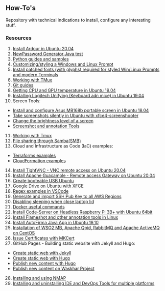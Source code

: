 ## How-To's  

Repository with technical indications to install, configure any interesting stuff. 

### Resources

1. [Install Ardour in Ubuntu 20.04](doc/ardour_in_ubuntu_20.04.md)
2. [NewPassword Generator Java test](src/NewPasswordGenerator.java)
3. [Python guides and samples](doc/python_docs_samples.md)
4. [Customizing/styling a Windows and Linux Prompt](doc/styled_win_linux_prompt.md) 
5. [Install patched fonts (with glyphs) required for styled Win/Linux Prompts and modern Terminals](doc/patched_fonts.md)
6. [Working with TMux](doc/working_with_tmux.md)
7. [Git guides](doc/git_guides.md)
8. [Getting CPU and GPU temperature in Ubuntu 19.04](doc/getting_temperature_cpu_gpu_hd_in_ubuntu.md)
9. [Installing Logitech Unifying (Keyboard adn mice) in Ubuntu 19.04](doc/installing_logitech_unifying_in_ubuntu_19_04.md)
10. Screen Tools:
  - [Install and configure Asus MB168b portable screen in Ubuntu 18.04](doc/screen_mb168b_install_in_ubuntu.md)
  - [Take screenshots silently in Ubuntu with xfce4-screenshooter](doc/screen_shooter_silent.md)
  - [Change the brightness level of a screen](doc/screen_change_brightness_level.md)
  - [Screenshot and annotation Tools](doc/screenshot_annotation_tools.md.md) 

11. [Working with Tmux](doc/working_with_tmux.md)
12. [File sharing through Samba(SMB)](doc/install_and_config_samba.md)
13. Cloud and Infrastructure as Code (IaC) examples:
  - [Terraforms examples](doc/iac_terraform_examples.md)
  - [CloudFormation examples](doc/iac_cloudformation_examples.md)
14. [Install TightVNC - VNC remote access on Ubuntu 20.04](doc/install_tightvnc.md)
15. [Install Apache Guacamole - Remote access Gateway on Ubuntu 20.04](doc/install_apache_guacamole.md)
16. [Create booteable USB Ubuntu](doc/booteable_usb_on_ubuntu.md)  
17. [Google Drive on Ubuntu with XFCE](doc/google_drive_on_linux.md)  
18. [Regex examples in VSCode](doc/regex_examples.md)
19. [Generate and import SSH Pub Key to all AWS Regions](doc/import_ssh_keys_to_aws_regions.md)
20. [Disabling sleeping when close laptop lid](doc/disable_sleeping_when_close_laptop_lid.md)
21. [Docker useful commands](doc/docker_useful_commands.md)
22. [Install Code-Server on Headless Raspberry Pi 3B+ with Ubuntu 64bit](doc/install_code_server_on_headless_rpi.md)
23. [Install Flameshot and other annotation tools in Linux](doc/flameshot.md)
24. [Install AutoFirma Java App in Ubuntu 19.10](doc/install_autofirma_app_in_ubuntu19.10.md)
25. [Installation of WSO2 MB, Apache Qpid, RabbitMQ and Apache ActiveMQ on CentOS](doc/install_wso2mb_qpid_rabbitmq_activemq.md)
26. [Issue Certificates with MKCert](doc/issue_certs_with_mkcert.md)
27. GitHub Pages - Building static website with Jekyll and Hugo:
  - [Create static web with Jekyll](doc/github_pages_jekyll_create_a_static_web.md)
  - [Create static web with Hugo](doc/github_pages_hugo_create_a_static_web.md)
  - [Publish new content with Hugo](doc/github_pages_hugo_publish_content.md)
  - [Publish new content on Waskhar Project](doc/github_pages_hugo_publish_content_waskhar.md)
28. [Installing and using NMAP](doc/nmap_commands.md)
29. [Installing and uninstalling IDE and DevOps Tools for multiple platforms](doc/ide_and_devops_tools.md)
